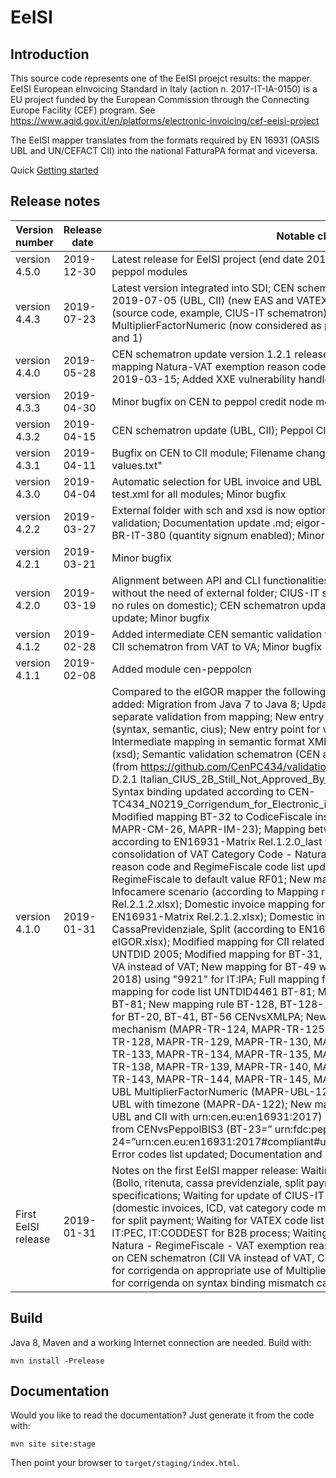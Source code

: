 # EeISI

## Introduction
This source code represents one of the EeISI proejct results: the mapper. EeISI European eInvoicing Standard in Italy (action n. 2017-IT-IA-0150) is a EU project funded by the European Commission through the Connecting Europe Facility (CEF) program. See https://www.agid.gov.it/en/platforms/electronic-invoicing/cef-eeisi-project

The EeISI mapper translates from the formats required by EN 16931 (OASIS UBL and UN/CEFACT CII) into the national FatturaPA format and viceversa.

Quick
[Getting started](src/site/markdown/getting-started.md)

## Release notes

Version number | Release date | Notable changes
-------------- | ------------ | ---------------
version 4.5.0 | 2019-12-30 | Latest release for EeISI project (end date 2019-12-31); minor bugfix on CEN to peppol modules
version 4.4.3 | 2019-07-23 | Latest version integrated into SDI; CEN schematron update version 1.2.3 release 2019-07-05 (UBL, CII) (new EAS and VATEX); Update to substitute 9921 with 0201 (source code, example, CIUS-IT schematron); Update UBL to CEN and CEN to UBL for MultiplierFactorNumeric (now considered as percentage and not as number between 0 and 1)
version 4.4.0 | 2019-05-28 | CEN schematron update version 1.2.1 release 2019-05-14 (UBL, CII), Update mapping Natura-VAT exemption reason code according to new VATEX list published on 2019-03-15; Added XXE vulnerability handler
version 4.3.3 | 2019-04-30 | Minor bugfix on CEN to peppol credit node module
version 4.3.2 | 2019-04-15 | CEN schematron update (UBL, CII); Peppol CIUS schematron update 
version 4.3.1 | 2019-04-11 | Bugfix on CEN to CII module; Filename change requrest from AdE to "not-mapped-values.txt"
version 4.3.0 | 2019-04-04 | Automatic selection for UBL invoice and UBL credit note translation module, Logback-test.xml for all modules; Minor bugfix
version 4.2.2 | 2019-03-27 | External folder with sch and xsd is now optional; API for force and intermediate-validation; Documentation update .md; eigor-commons deprecated; Updated CIUS-IT BR-IT-380 (quantity signum enabled); Minor bugfix
version 4.2.1 | 2019-03-21| Minor bugfix
version 4.2.0 | 2019-03-19| Alignment between API and CLI functionalities, CLI module refactoring; XSD integration without the need of external folder; CIUS-IT schematron update (VAT category code, no rules on domestic); CEN schematron update (UBL, CII); Peppol CIUS schematron update; Minor bugfix
version 4.1.2 | 2019-02-28 | Added intermediate CEN semantic validation with verbose flag; Manually modified CEN CII schematron from VAT to VA; Minor bugfix
version 4.1.1 | 2019-02-08 | Added module cen-peppolcn
version 4.1.0 | 2019-01-31 | Compared to the eIGOR mapper the following additional functionalities have been added: Migration from Java 7 to Java 8; Update sch2xslt libraries ; New entry points to separate validation from mapping; New entry points to separate validation steps (syntax, semantic, cius); New entry point for validation with external sch or xsd; Intermediate mapping in semantic format XMLCEN;  Semantic metamodel validation (xsd); Semantic validation schematron (CEN and CIUS-IT); Schematron CEN update (from https://github.com/CenPC434/validation); Schematron CIUS-IT update (from D.2.1 Italian_CIUS_2B_Still_Not_Approved_By_AgIDBozza20181128con evidenze.xlsx); Syntax binding updated according to CEN-TC434_N0219_Corrigendum_for_Electronic_invoicing_-Part.pdf (August 2018); Modified mapping BT-32 to CodiceFiscale instead of RegimeFiscale (MR-29, MR-39, MAPR-CM-26, MAPR-IM-23); Mapping between VAT category Code and Natura according to EN16931-Matrix Rel.1.2.0_last version eIGOR.xlsx   (waiting for consolidation of VAT Category Code - Natura - RegimeFiscale - VAT exemption reason code and RegimeFiscale code list update)   Temporary mapping of RegimeFiscale to default value RF01; New mapper from XMLPAvsPeppolBIS3 for Infocamere scenario (according to Mapping rules CENvsPeppolBIS3 EN16931-Matrix Rel.2.1.2.xlsx); Domestic invoice mapping for Seller and Buyer identifiers (according to EN16931-Matrix Rel.2.1.2.xlsx); Domestic invoice mapping for Bollo, Ritenuta, CassaPrevidenziale, Split (according to EN16931-Matrix Rel.1.2.0_last version eIGOR.xlsx); Modified mapping for CII related to BT-8 and UNTDID 2475 instead of UNTDID 2005; Modified mapping for BT-31, BT-48, BT-63 in CII where schemeID is VA instead of VAT; New mapping for BT-49 with EAS code list (published December 2018) using "9921" for IT:IPA; Full mapping for code list UNTDID1001 BT-3; Full mapping for code list UNTDID4461  BT-81; Modified mapping rule MAPR-CM-27 for BT-81; New mapping rule BT-128, BT-128-1 from UBL/CIIvsCEN; New mapping rules for BT-20, BT-41, BT-56 CENvsXMLPA; New mapping rules for length truncate mechanism (MAPR-TR-124, MAPR-TR-125, MAPR-TR-126, MAPR-TR-127, MAPR-TR-128, MAPR-TR-129, MAPR-TR-130, MAPR-TR-131, MAPR-TR-132, MAPR-TR-133, MAPR-TR-134, MAPR-TR-135, MAPR-TR-136, MAPR-TR-137, MAPR-TR-138, MAPR-TR-139, MAPR-TR-140, MAPR-TR-141, MAPR-TR-142, MAPR-TR-143, MAPR-TR-144, MAPR-TR-145, MAPR-TR-146); New mapping rules for UBL MultiplierFactorNumeric (MAPR-UBL-123, MR-68); New mapping rule for DATE UBL with timezone (MAPR-DA-122); New mapping rule for BT-23 and BT-24 (generic UBL and CII with urn:cen.eu:en16931:2017) ; New mapping rule for BT-23 and BT-24 from CENvsPeppolBIS3 (BT-23=” urn:fdc:peppol.eu:2017:poacc:billing:01:1.0” BT-24=”urn:cen.eu:en16931:2017#compliant#urn:fdc:peppol.eu:2017:poacc:billing:3.0”); Error codes list updated; Documentation and readme.md update; Added licence EUPL. 
First EeISI release | 2019-01-31| Notes on the first EeISI mapper release: Waiting for final decision on domestic mapping (Bollo, ritenuta, cassa previdenziale, split payment, AIC farmaco) and related detailed specifications; Waiting for update of CIUS-IT according to on-hold decisions (domestic invoices, ICD, vat category code mapping); Waiting for A-deviation process for split payment;  Waiting for VATEX code list from CEF; Waiting for ICD registration IT:PEC, IT:CODDEST for B2B process; Waiting for finalization on VAT Category Code - Natura - RegimeFiscale - VAT exemption reason code mapping; Waiting for corrigenda on CEN schematron (CII VA instead of VAT, CII code list 5189 instead of 4465); Waiting for corrigenda on appropriate use of MultiplierFactorNumeric  by PeppolBIS3; Waiting for corrigenda on syntax binding mismatch cardinalities UBL and CII.

## Build

Java 8, Maven and a working Internet connection are needed.
Build with:

    mvn install -Prelease

## Documentation

Would you like to read the documentation?
Just generate it from the code with:

    mvn site site:stage
    
Then point your browser to `target/staging/index.html`.

